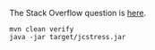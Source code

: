 The Stack Overflow question is [here](https://stackoverflow.com/questions/79295935/nullpointerexception-when-running-jcstress-samples-meta-inf-testlist-not-create).

```shell
mvn clean verify
java -jar target/jcstress.jar
```

